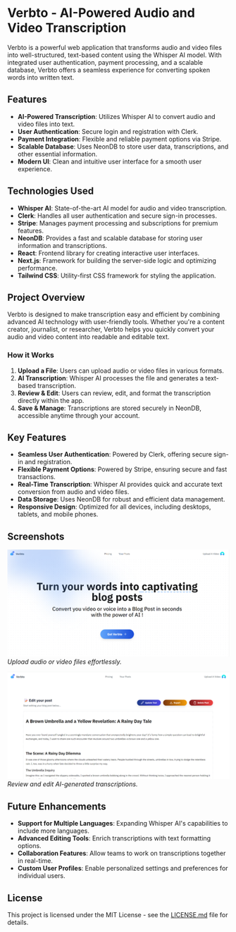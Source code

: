 # Verbto - AI-Powered Audio and Video Transcription

Verbto is a powerful web application that transforms audio and video files into well-structured, text-based content using the Whisper AI model. With integrated user authentication, payment processing, and a scalable database, Verbto offers a seamless experience for converting spoken words into written text.

## Features

- **AI-Powered Transcription**: Utilizes Whisper AI to convert audio and video files into text.
- **User Authentication**: Secure login and registration with Clerk.
- **Payment Integration**: Flexible and reliable payment options via Stripe.
- **Scalable Database**: Uses NeonDB to store user data, transcriptions, and other essential information.
- **Modern UI**: Clean and intuitive user interface for a smooth user experience.

## Technologies Used

- **Whisper AI**: State-of-the-art AI model for audio and video transcription.
- **Clerk**: Handles all user authentication and secure sign-in processes.
- **Stripe**: Manages payment processing and subscriptions for premium features.
- **NeonDB**: Provides a fast and scalable database for storing user information and transcriptions.
- **React**: Frontend library for creating interactive user interfaces.
- **Next.js**: Framework for building the server-side logic and optimizing performance.
- **Tailwind CSS**: Utility-first CSS framework for styling the application.

## Project Overview

Verbto is designed to make transcription easy and efficient by combining advanced AI technology with user-friendly tools. Whether you're a content creator, journalist, or researcher, Verbto helps you quickly convert your audio and video content into readable and editable text.

### How it Works

1. **Upload a File**: Users can upload audio or video files in various formats.
2. **AI Transcription**: Whisper AI processes the file and generates a text-based transcription.
3. **Review & Edit**: Users can review, edit, and format the transcription directly within the app.
4. **Save & Manage**: Transcriptions are stored securely in NeonDB, accessible anytime through your account.

## Key Features

- **Seamless User Authentication**: Powered by Clerk, offering secure sign-in and registration.
- **Flexible Payment Options**: Powered by Stripe, ensuring secure and fast transactions.
- **Real-Time Transcription**: Whisper AI provides quick and accurate text conversion from audio and video files.
- **Data Storage**: Uses NeonDB for robust and efficient data management.
- **Responsive Design**: Optimized for all devices, including desktops, tablets, and mobile phones.

## Screenshots

![Screenshot 1](./screenshots/verbto.png)
*Upload audio or video files effortlessly.*

![Screenshot 2](./screenshots/verbto-post.png)
*Review and edit AI-generated transcriptions.*

## Future Enhancements

- **Support for Multiple Languages**: Expanding Whisper AI's capabilities to include more languages.
- **Advanced Editing Tools**: Enrich transcriptions with text formatting options.
- **Collaboration Features**: Allow teams to work on transcriptions together in real-time.
- **Custom User Profiles**: Enable personalized settings and preferences for individual users.

## License

This project is licensed under the MIT License - see the [LICENSE.md](LICENSE.md) file for details.



